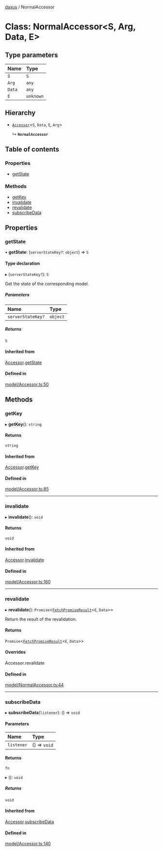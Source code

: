 [daxus](../README.md) / NormalAccessor

# Class: NormalAccessor<S, Arg, Data, E\>

## Type parameters

| Name | Type |
| :------ | :------ |
| `S` | `S` |
| `Arg` | `any` |
| `Data` | `any` |
| `E` | `unknown` |

## Hierarchy

- [`Accessor`](Accessor.md)<`S`, `Data`, `E`, `Arg`\>

  ↳ **`NormalAccessor`**

## Table of contents

### Properties

- [getState](NormalAccessor.md#getstate)

### Methods

- [getKey](NormalAccessor.md#getkey)
- [invalidate](NormalAccessor.md#invalidate)
- [revalidate](NormalAccessor.md#revalidate)
- [subscribeData](NormalAccessor.md#subscribedata)

## Properties

### getState

• **getState**: (`serverStateKey?`: `object`) => `S`

#### Type declaration

▸ (`serverStateKey?`): `S`

Get the state of the corresponding model.

##### Parameters

| Name | Type |
| :------ | :------ |
| `serverStateKey?` | `object` |

##### Returns

`S`

#### Inherited from

[Accessor](Accessor.md).[getState](Accessor.md#getstate)

#### Defined in

[model/Accessor.ts:50](https://github.com/jason89521/react-fetch/blob/6f430a6/src/lib/model/Accessor.ts#L50)

## Methods

### getKey

▸ **getKey**(): `string`

#### Returns

`string`

#### Inherited from

[Accessor](Accessor.md).[getKey](Accessor.md#getkey)

#### Defined in

[model/Accessor.ts:85](https://github.com/jason89521/react-fetch/blob/6f430a6/src/lib/model/Accessor.ts#L85)

___

### invalidate

▸ **invalidate**(): `void`

#### Returns

`void`

#### Inherited from

[Accessor](Accessor.md).[invalidate](Accessor.md#invalidate)

#### Defined in

[model/Accessor.ts:160](https://github.com/jason89521/react-fetch/blob/6f430a6/src/lib/model/Accessor.ts#L160)

___

### revalidate

▸ **revalidate**(): `Promise`<[`FetchPromiseResult`](../README.md#fetchpromiseresult)<`E`, `Data`\>\>

Return the result of the revalidation.

#### Returns

`Promise`<[`FetchPromiseResult`](../README.md#fetchpromiseresult)<`E`, `Data`\>\>

#### Overrides

Accessor.revalidate

#### Defined in

[model/NormalAccessor.ts:44](https://github.com/jason89521/react-fetch/blob/6f430a6/src/lib/model/NormalAccessor.ts#L44)

___

### subscribeData

▸ **subscribeData**(`listener`): () => `void`

#### Parameters

| Name | Type |
| :------ | :------ |
| `listener` | () => `void` |

#### Returns

`fn`

▸ (): `void`

##### Returns

`void`

#### Inherited from

[Accessor](Accessor.md).[subscribeData](Accessor.md#subscribedata)

#### Defined in

[model/Accessor.ts:140](https://github.com/jason89521/react-fetch/blob/6f430a6/src/lib/model/Accessor.ts#L140)
